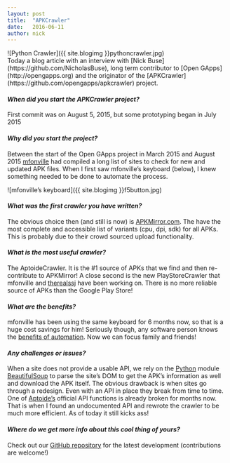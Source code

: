 ```yaml
---
layout: post
title:  "APKCrawler"
date:   2016-06-11
author: nick
---
```

<div markdown='1'>
![Python Crawler]({{ site.blogimg }}pythoncrawler.jpg)
</div>
Today a blog article with an interview with [Nick Buse](https://github.com/NicholasBuse), long term contributor to [Open GApps](http://opengapps.org) and the originator of the [APKCrawler](https://github.com/opengapps/apkcrawler) project.

#### *When did you start the APKCrawler project?*
First commit was on August 5, 2015, but some prototyping began in July 2015

#### *Why did you start the project?*
Between the start of the Open GApps project in March 2015 and August 2015 [mfonville](https://github.com/mfonville) had compiled a long list of sites to check for new and updated APK files. When I first saw mfonville’s keyboard (below), I knew something needed to be done to automate the process.

![mfonville’s keyboard]({{ site.blogimg }}f5button.jpg)

#### *What was the first crawler you have written?*
The obvious choice then (and still is now) is [APKMirror.com](http://www.apkmirror.com/). The have the most complete and accessible list of variants (cpu, dpi, sdk) for all APKs.  This is probably due to their crowd sourced upload functionality.

#### *What is the most useful crawler?*
The AptoideCrawler. It is the \#1 source of APKs that we find and then re-contribute to APKMirror!  A close second is the new PlayStoreCrawler that mfonville and [therealssj](https://github.com/therealssj) have been working on. There is no more reliable source of APKs than the Google Play Store!

#### *What are the benefits?*
mfonville has been using the same keyboard for 6 months now, so that is a huge cost savings for him! Seriously though, any software person knows the [benefits of automation](https://xkcd.com/1205/). Now we can focus family and friends!

#### *Any challenges or issues?*
When a site does not provide a usable API, we rely on the [Python](https://www.python.org/) module [BeautifulSoup](https://www.crummy.com/software/BeautifulSoup/) to parse the site’s DOM to get the APK’s information as well and download the APK itself.  The obvious drawback is when sites go through a redesign. Even with an API in place they break from time to time. One of [Aptoide’s](https://www.aptoide.com/) official API functions is already broken for months now. That is when I found an undocumented API and rewrote the crawler to be much more efficient. As of today it still kicks ass!

#### *Where do we get more info about this cool thing of yours?*
Check out our [GitHub repository](https://github.com/opengapps/apkcrawler) for the latest development (contributions are welcome!)
